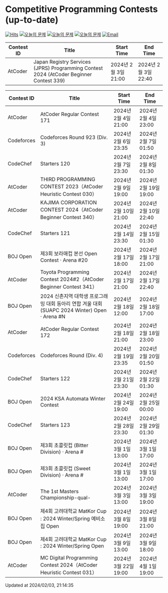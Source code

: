 Competitive Programming Contests (up-to-date)
========
[![Hits](https://hits.seeyoufarm.com/api/count/incr/badge.svg?url=https%3A%2F%2Fgithub.com%2Fika9810%2FCompetitive-Programming-Contests&count_bg=%2379C83D&title_bg=%23555555&icon=&icon_color=%23E7E7E7&title=hits&edge_flat=false)](https://hits.seeyoufarm.com)
[![오늘의 문제](https://img.shields.io/badge/Today's%20ABC-Link-lightpink)](https://github.com/ika9810/Atcoder-Daily-Contests/blob/main/ABC.md) 
[![오늘의 문제](https://img.shields.io/badge/Today's%20ARC-Link-orange)](https://github.com/ika9810/Atcoder-Daily-Contests/blob/main/ARC.md) 
[![오늘의 문제](https://img.shields.io/badge/Today's%20AGC-Link-red)](https://github.com/ika9810/Atcoder-Daily-Contests/blob/main/AGC.md) 
[![Email](https://img.shields.io/badge/Email-ika7204@naver.com-ff69b4)](mailTo:ika7204@naver.com)

 Contest ID | Title | Start Time | End Time |
---|---|---|---|
| AtCoder | Japan Registry Services (JPRS) Programming Contest 2024 (AtCoder Beginner Contest 339) | 2024년 2월 3일 21:00 | 2024년 2월 3일 22:40 |

 Contest ID | Title | Start Time | End Time |
---|---|---|---|
| AtCoder | AtCoder Regular Contest 171 | 2024년 2월 4일 21:00 | 2024년 2월 4일 23:00 |
| Codeforces | Codeforces Round 923 (Div. 3) | 2024년 2월 6일 23:35 | 2024년 2월 7일 01:50 |
| CodeChef | Starters 120 | 2024년 2월 7일 23:30 | 2024년 2월 8일 01:30 |
| AtCoder | THIRD PROGRAMMING CONTEST 2023（AtCoder Heuristic Contest 030） | 2024년 2월 9일 19:00 | 2024년 2월 19일 19:00 |
| AtCoder | KAJIMA CORPORATION CONTEST 2024（AtCoder Beginner Contest 340） | 2024년 2월 10일 21:00 | 2024년 2월 10일 22:40 |
| CodeChef | Starters 121 | 2024년 2월 14일 23:30 | 2024년 2월 15일 01:30 |
| BOJ Open | 제3회 보라매컵 본선 Open Contest · Arena #20 | 2024년 2월 17일 18:00 | 2024년 2월 17일 21:00 |
| AtCoder | Toyota Programming Contest 2024#2（AtCoder Beginner Contest 341） | 2024년 2월 17일 21:00 | 2024년 2월 17일 22:40 |
| BOJ Open | 2024 신촌지역 대학생 프로그래밍 대회 동아리 연합 겨울 대회 (SUAPC 2024 Winter) Open · Arena #N | 2024년 2월 18일 12:00 | 2024년 2월 18일 17:00 |
| AtCoder | AtCoder Regular Contest 172 | 2024년 2월 18일 21:00 | 2024년 2월 18일 23:00 |
| Codeforces | Codeforces Round (Div. 4) | 2024년 2월 19일 23:35 | 2024년 2월 20일 01:50 |
| CodeChef | Starters 122 | 2024년 2월 21일 23:30 | 2024년 2월 22일 01:30 |
| BOJ Open | 2024 KSA Automata Winter Contest | 2024년 2월 24일 19:00 | 2024년 2월 25일 00:00 |
| CodeChef | Starters 123 | 2024년 2월 28일 23:30 | 2024년 2월 29일 01:30 |
| BOJ Open | 제3회 초콜릿컵 (Bitter Division) · Arena # | 2024년 3월 1일 13:00 | 2024년 3월 1일 17:00 |
| BOJ Open | 제3회 초콜릿컵 (Sweet Division) · Arena # | 2024년 3월 1일 13:00 | 2024년 3월 1일 17:00 |
| AtCoder | The 1st Masters Championship-qual- | 2024년 3월 3일 13:00 | 2024년 3월 3일 19:00 |
| BOJ Open | 제4회 고려대학교 MatKor Cup : 2024 Winter/Spring 예비소집 Open | 2024년 3월 8일 19:00 | 2024년 3월 8일 21:00 |
| BOJ Open | 제4회 고려대학교 MatKor Cup : 2024 Winter/Spring Open | 2024년 3월 9일 13:00 | 2024년 3월 9일 18:00 |
| AtCoder | MC Digital Programming Contest 2024（AtCoder Heuristic Contest 031） | 2024년 3월 22일 19:00 | 2024년 4월 1일 19:00 |

Updated at 2024/02/03, 21:14:35

